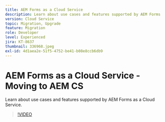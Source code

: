 ```yaml
---
title: AEM Forms as a Cloud Service
description: Learn about use cases and features supported by AEM Forms as a Cloud Service.
version: Cloud Service
topic: Migration, Upgrade
feature: Migration
role: Developer
level: Experienced
jira: KT-8637
thumbnail: 336968.jpeg
exl-id: 4d1aea2e-51f5-4752-be41-b08e8ccb6db9
---
```

# AEM Forms as a Cloud Service - Moving to AEM CS

Learn about use cases and features supported by AEM Forms as a Cloud Service.

>[!VIDEO](https://video.tv.adobe.com/v/336968?quality=12&learn=on)
